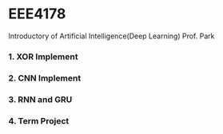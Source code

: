 # EEE4178
Introductory of Artificial Intelligence(Deep Learning) 
Prof. Park

### 1. XOR Implement

### 2. CNN Implement

### 3. RNN and GRU

### 4. Term Project
